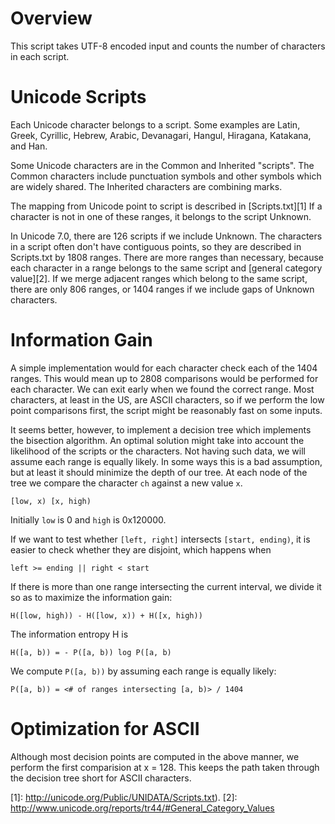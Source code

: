 # Overview

This script takes UTF-8 encoded input and counts the number of
characters in each script.

# Unicode Scripts

Each Unicode character belongs to a script.  Some examples are Latin,
Greek, Cyrillic, Hebrew, Arabic, Devanagari, Hangul, Hiragana,
Katakana, and Han.

Some Unicode characters are in the Common and Inherited "scripts".
The Common characters include punctuation symbols and other symbols
which are widely shared.  The Inherited characters are combining
marks.

The mapping from Unicode point to script is described in
[Scripts.txt][1] If a character is not in one of these ranges, it
belongs to the script Unknown.

In Unicode 7.0, there are 126 scripts if we include Unknown.  The
characters in a script often don't have contiguous points, so they are
described in Scripts.txt by 1808 ranges.  There are more ranges than
necessary, because each character in a range belongs to the same
script and [general category value][2].  If we merge adjacent ranges
which belong to the same script, there are only 806 ranges, or 1404
ranges if we include gaps of Unknown characters.

# Information Gain

A simple implementation would for each character check each of the
1404 ranges.  This would mean up to 2808 comparisons would be
performed for each character.  We can exit early when we found the
correct range.  Most characters, at least in the US, are ASCII
characters, so if we perform the low point comparisons first, the
script might be reasonably fast on some inputs.

It seems better, however, to implement a decision tree which
implements the bisection algorithm.  An optimal solution might take
into account the likelihood of the scripts or the characters.  Not
having such data, we will assume each range is equally likely.  In
some ways this is a bad assumption, but at least it should minimize
the depth of our tree.  At each node of the tree we compare the
character `ch` against a new value `x`.

    [low, x) [x, high)
    
Initially `low` is 0 and `high` is 0x120000.

If we want to test whether `[left, right]` intersects `[start, ending)`,
it is easier to check whether they are disjoint, which happens when

    left >= ending || right < start

If there is more than one range intersecting the current interval, we
divide it so as to maximize the information gain:

    H([low, high)) - H([low, x)) + H([x, high))

The information entropy H is

    H([a, b)) = - P([a, b)) log P([a, b)
    
We compute `P([a, b))` by assuming each range is equally likely:

    P([a, b)) = <# of ranges intersecting [a, b)> / 1404

# Optimization for ASCII

Although most decision points are computed in the above manner, we
perform the first comparision at x = 128.  This keeps the path taken through
the decision tree short for ASCII characters.

[1]: http://unicode.org/Public/UNIDATA/Scripts.txt).
[2]: http://www.unicode.org/reports/tr44/#General_Category_Values
